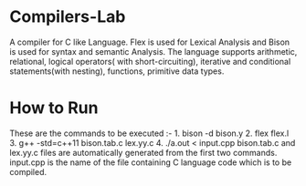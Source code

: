 # Compilers-Lab
A compiler for C like Language.
Flex is used for Lexical Analysis and Bison is used for syntax and semantic Analysis.
The language supports arithmetic, relational, logical operators( with short-circuiting), iterative and conditional statements(with nesting), functions, primitive data types.


# How to Run
These are the commands to be executed :-
      1. bison -d bison.y 
      2. flex flex.l
      3. g++ -std=c++11 bison.tab.c lex.yy.c
      4. ./a.out < input.cpp 
bison.tab.c and lex.yy.c files are automatically generated from the first two commands.
input.cpp is the name of the file containing C language code which is to be compiled.


